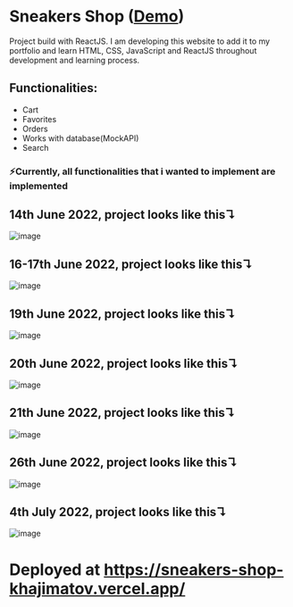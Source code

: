 # Sneakers Shop ([Demo](https://sneakers-shop-khajimatov.vercel.app/))

Project build with ReactJS. I am developing this website to add it to my portfolio and learn HTML, CSS, JavaScript and ReactJS throughout development and learning process.

## Functionalities:

- Cart
- Favorites
- Orders
- Works with database(MockAPI)
- Search

### ⚡Currently, all functionalities that i wanted to implement are implemented

## 14th June 2022, project looks like this↴
![image](https://user-images.githubusercontent.com/62846961/173613500-f98cebf3-8ed7-4fd4-8b74-b8dac269d2ed.png)


## 16-17th June 2022, project looks like this↴
![image](https://user-images.githubusercontent.com/62846961/174230173-c1295279-a822-4d7e-b75b-8d1c2953efe0.png)


## 19th June 2022, project looks like this↴
![image](https://user-images.githubusercontent.com/62846961/174494356-07915a7e-ca0a-47ad-b122-755646fc3a61.png)


## 20th June 2022, project looks like this↴
![image](https://user-images.githubusercontent.com/62846961/174656783-c19dfe0f-8cd0-4f3a-8435-ea827d8da144.png)


## 21th June 2022, project looks like this↴
![image](https://user-images.githubusercontent.com/62846961/174850943-11c7c77a-9b36-4d42-abfc-9ee9f4743dd2.png)


## 26th June 2022, project looks like this↴
![image](https://user-images.githubusercontent.com/62846961/175819365-68728e1a-c908-41fc-9c15-803fbc65bf8d.png)


## 4th July 2022, project looks like this↴
![image](https://user-images.githubusercontent.com/62846961/177194189-c9150d14-29f6-409b-b5de-549e06ff9a11.png)


# Deployed at https://sneakers-shop-khajimatov.vercel.app/
